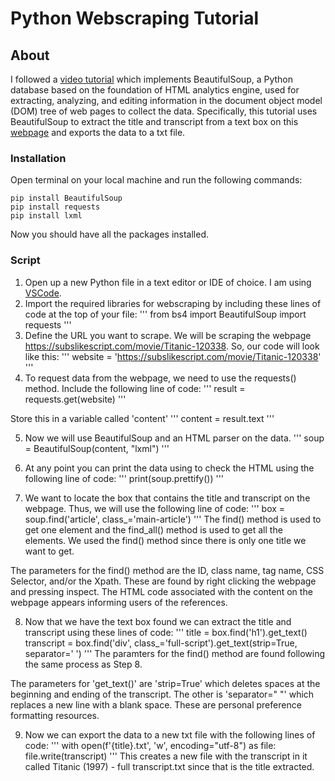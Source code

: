 # Python Webscraping Tutorial

## About
I followed a [video tutorial](https://youtu.be/A1s1aGHoODs)  which implements BeautifulSoup, a Python database based on the foundation of HTML analytics engine, used for extracting, analyzing, and editing information in the document object model (DOM) tree of web pages to collect the data. Specifically, this tutorial uses BeautifulSoup to extract the title and transcript from a text box on this [webpage](https://subslikescript.com/movie/Titanic-120338) and exports the data to a txt file. 

### Installation
Open terminal on your local machine and run the following commands:
```
pip install BeautifulSoup
pip install requests
pip install lxml
```
Now you should have all the packages installed. 

### Script
1. Open up a new Python file in a text editor or IDE of choice. I am using [VSCode](https://code.visualstudio.com/).
2. Import the required libraries for webscraping by including these lines of code at the top of your file:
'''
from bs4 import BeautifulSoup
import requests
'''
3. Define the URL you want to scrape. We will be scraping the webpage https://subslikescript.com/movie/Titanic-120338. So, our code will look like this: 
'''
website = 'https://subslikescript.com/movie/Titanic-120338'
'''
4. To request data from the webpage, we need to use the requests() method. Include the following line of code:
'''
result = requests.get(website)
'''

Store this in a variable called 'content'
'''
content = result.text
'''

5. Now we will use BeautifulSoup and an HTML parser on the data. 
'''
soup = BeautifulSoup(content, "lxml")
'''
6. At any point you can print the data using to check the HTML using the following line of code:
'''
print(soup.prettify())
'''

7. We want to locate the box that contains the title and transcript on the webpage. Thus, we will use the following line of code:
'''
box = soup.find('article', class_='main-article')
'''
The find() method is used to get one element and the find\_all() method  is used to get all the elements. We used the find() method since there is only one title we want to get. 

The parameters for the find() method are the ID, class name, tag name, CSS Selector, and/or the Xpath. These are found by right clicking the webpage and pressing inspect. The HTML code associated with the content on the webpage appears informing users of the references.

8. Now that we have the text box found we can extract the title and transcript using these lines of code:
'''
title = box.find('h1').get_text()
transcript = box.find('div', class_='full-script').get_text(strip=True, separator=' ')
'''
The paramters for the find() method are found following the same process as Step 8. 

The parameters for 'get\_text()' are 'strip=True' which deletes spaces at the beginning and ending of the transcript. The other is 'separator=" "' which replaces a new line with a blank space. These are personal preference formatting resources. 

9. Now we can export the data to a new txt file with the following lines of code:
'''
with open(f'{title}.txt', 'w', encoding="utf-8") as file:
    file.write(transcript)
'''
This creates a new file with the transcript in it called Titanic (1997) - full transcript.txt since that is the title extracted. 

